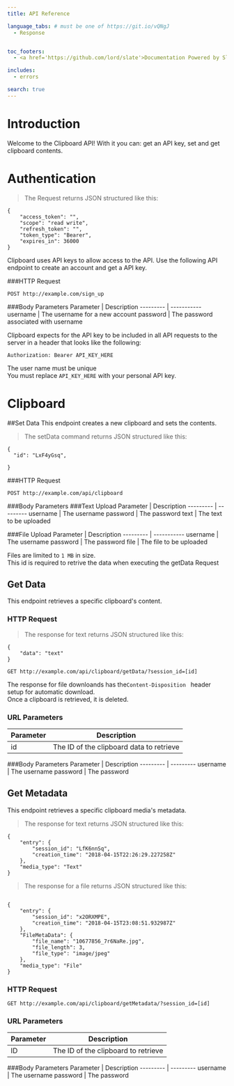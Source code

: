 ```yaml
---
title: API Reference

language_tabs: # must be one of https://git.io/vQNgJ
  - Response 


toc_footers:
  - <a href='https://github.com/lord/slate'>Documentation Powered by Slate</a>

includes:
  - errors

search: true
---
```


# Introduction

Welcome to the Clipboard API! With it you can: get an API key, set and get clipboard contents.




# Authentication

>The Request returns JSON structured like this:

```Response 
{
    "access_token": "",
    "scope": "read write",
    "refresh_token": "",
    "token_type": "Bearer",
    "expires_in": 36000
}
```

Clipboard uses API keys to allow access to the API. Use the following API endpoint to create an account and get a API key.


###HTTP Request

`POST http://example.com/sign_up`

###Body Parameters
Parameter  | Description
---------  | -----------
username  | The username for a new account
password  | The password associated with username


Clipboard expects for the API key to be included in all API requests to the server in a header that looks like the following:

`Authorization: Bearer API_KEY_HERE`

<aside class="warning">
The user name must be unique 
</aside>
<aside class="notice">
You must replace <code>API_KEY_HERE</code> with your personal API key.
</aside>

# Clipboard

##Set Data
This endpoint creates a new clipboard and sets the contents.

> The setData command returns JSON structured like this:

```Response
{
  "id": "LxF4yGsq",

}
```



###HTTP Request

`POST http://example.com/api/clipboard`

###Body Parameters
###Text Upload
Parameter   | Description
---------    | ---------
username        | The username 
password        |  The password
text            | The text to be uploaded 


###File Upload
Parameter  | Description
---------  | -----------
username        | The username 
password        |  The password
file | The file to be uploaded 

<aside class="warning">
Files are limited to <code>1 MB</code> in size.
</aside>

<aside class="notice">
This id is required to retrive the data when executing the getData Request
</aside>



## Get Data

This endpoint retrieves a specific clipboard's content.


### HTTP Request
> The response for text returns JSON structured like this:

```Response
{
    "data": "text"
}
```

`GET http://example.com/api/clipboard/getData/?session_id=[id]`


<aside class="notice">
The response for file downloands has the<code>Content-Disposition </code> header setup for automatic download.
</aside>
<aside class="warning">
Once a clipboard is retrieved, it is deleted.
</aside>


### URL Parameters

Parameter | Description
--------- | -----------
id | The ID of the clipboard data to retrieve

###Body Parameters
Parameter   | Description
---------    | ---------
username        | The username 
password        |  The password


## Get Metadata
This endpoint retrieves a specific clipboard media's metadata.

> The response for text returns JSON structured like this:

```Response
{
    "entry": {
        "session_id": "LfK6nnSq",
        "creation_time": "2018-04-15T22:26:29.227258Z"
    },
    "media_type": "Text"
}
```

> The response for a file returns JSON structured like this:

```Response

{
    "entry": {
        "session_id": "x2ORXMPE",
        "creation_time": "2018-04-15T23:08:51.932987Z"
    },
    "FileMetaData": {
        "file_name": "10677856_7r6NaRe.jpg",
        "file_length": 3,
        "file_type": "image/jpeg"
    },
    "media_type": "File"
}
```




### HTTP Request

`GET http://example.com/api/clipboard/getMetadata/?session_id=[id]`

### URL Parameters

Parameter | Description
--------- | -----------
ID | The ID of the clipboard to retrieve

###Body Parameters
Parameter   | Description
---------    | ---------
username        | The username 
password        |  The password



